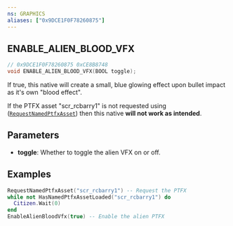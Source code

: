 ```yaml
---
ns: GRAPHICS
aliases: ["0x9DCE1F0F78260875"]
---
```

## ENABLE_ALIEN_BLOOD_VFX

```c
// 0x9DCE1F0F78260875 0xCE8B8748
void ENABLE_ALIEN_BLOOD_VFX(BOOL toggle);
```

If true, this native will create a small, blue glowing effect upon bullet impact as it's own "blood effect".

If the PTFX asset "scr_rcbarry1" is not requested using ([`RequestNamedPtfxAsset`](#_0xD821490579791273)) then this native **will not work as intended**.

## Parameters
* **toggle**: Whether to toggle the alien VFX on or off.

## Examples
```lua
RequestNamedPtfxAsset("scr_rcbarry1") -- Request the PTFX
while not HasNamedPtfxAssetLoaded("scr_rcbarry1") do
  Citizen.Wait(0)
end
EnableAlienBloodVfx(true) -- Enable the alien PTFX
```
